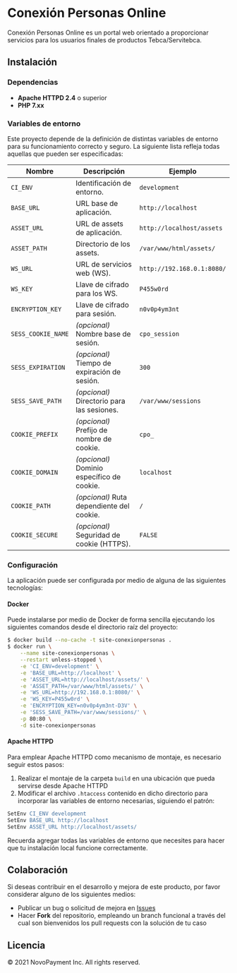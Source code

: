 # Conexión Personas Online

Conexión Personas Online es un portal web orientado a proporcionar servicios para los usuarios finales de productos Tebca/Servitebca.

## Instalación

### Dependencias

- **Apache HTTPD 2.4** o superior
- **PHP 7.xx**

### Variables de entorno

Este proyecto depende de la definición de distintas variables de entorno para su funcionamiento correcto y seguro. La siguiente lista refleja todas aquellas que pueden ser especificadas:

| Nombre             | Descripción                                  | Ejemplo                    |
| ------------------ | -------------------------------------------- | -------------------------- |
| `CI_ENV`           | Identificación de entorno.                   | `development`              |
| `BASE_URL`         | URL base de aplicación.                      | `http://localhost`         |
| `ASSET_URL`     | URL de assets de aplicación.                 | `http://localhost/assets`  |
| `ASSET_PATH`    | Directorio de los assets.                    | `/var/www/html/assets/`    |
| `WS_URL`           | URL de servicios web (WS).                   | `http://192.168.0.1:8080/` |
| `WS_KEY`           | Llave de cifrado para los WS.                | `P455w0rd`                 |
| `ENCRYPTION_KEY`   | Llave de cifrado para sesión.                | `n0v0p4ym3nt`              |
| `SESS_COOKIE_NAME` | _(opcional)_ Nombre base de sesión.          | `cpo_session`              |
| `SESS_EXPIRATION`  | _(opcional)_ Tiempo de expiración de sesión. | `300`                      |
| `SESS_SAVE_PATH`   | _(opcional)_ Directorio para las sesiones.   | `/var/www/sessions`        |
| `COOKIE_PREFIX`    | _(opcional)_ Prefijo de nombre de cookie.    | `cpo_`                     |
| `COOKIE_DOMAIN`    | _(opcional)_ Dominio específico de cookie.   | `localhost`                |
| `COOKIE_PATH`      | _(opcional)_ Ruta dependiente del cookie.    | `/`                        |
| `COOKIE_SECURE`    | _(opcional)_ Seguridad de cookie (HTTPS).    | `FALSE`                    |

### Configuración

La aplicación puede ser configurada por medio de alguna de las siguientes tecnologías:

#### Docker

Puede instalarse por medio de Docker de forma sencilla ejecutando los siguientes comandos desde el directorio raíz del proyecto:

```bash
$ docker build --no-cache -t site-conexionpersonas .
$ docker run \
    --name site-conexionpersonas \
    --restart unless-stopped \
    -e 'CI_ENV=development' \
    -e 'BASE_URL=http://localhost' \
    -e 'ASSET_URL=http://localhost/assets/' \
    -e 'ASSET_PATH=/var/www/html/assets/' \
    -e 'WS_URL=http://192.168.0.1:8080/' \
    -e 'WS_KEY=P455w0rd' \
    -e 'ENCRYPTION_KEY=n0v0p4ym3nt-D3V' \
    -e 'SESS_SAVE_PATH=/var/www/sessions/' \
    -p 80:80 \
    -d site-conexionpersonas
```

#### Apache HTTPD

Para emplear Apache HTTPD como mecanismo de montaje, es necesario seguir estos pasos:

1. Realizar el montaje de la carpeta `build` en una ubicación que pueda servirse desde Apache HTTPD
2. Modificar el archivo `.htaccess` contenido en dicho directorio para incorporar las variables de entorno necesarias, siguiendo el patrón:
  ```apache
  SetEnv CI_ENV development
  SetEnv BASE_URL http://localhost
  SetEnv ASSET_URL http://localhost/assets/
  ```

Recuerda agregar todas las variables de entorno que necesites para hacer que tu instalación local funcione correctamente.

## Colaboración

Si deseas contribuir en el desarrollo y mejora de este producto, por favor considerar alguno de los siguientes medios:

- Publicar un bug o solicitud de mejora en [Issues](./issues/new)
- Hacer **Fork** del repositorio, empleando un branch funcional a través del cual son bienvenidos los pull requests con la solución de tu caso


## Licencia

© 2021 NovoPayment Inc. All rights reserved.
